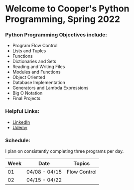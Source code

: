 # Welcome to Cooper's Python Programming, Spring 2022

### Python Programming Objectives include:

* Program Flow Control
* Lists and Tuples
* Functions
* Dictionaries and Sets
* Reading and Writing Files
* Modules and Functions
* Object Oriented
* Database Implementation
* Generators and Lambda Expressions
* Big O Notation
* Final Projects

### Helpful Links:

* [LinkedIn](https://www.linkedin.com/in/coopermyers/)
* [Udemy](https://www.udemy.com)

### Schedule:
I plan on consistently completing three programs per day.

| Week | Date          | Topics |
| ---- | ------------- | --------------- |
|  01  | 04/08 - 04/15 | Flow Control |
|  02  | 04/15 - 04/22 |  |
